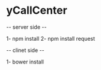 # yCallCenter

-- server side -- 

1- npm install 
2- npm install request

-- clinet side -- 

1- bower install 
